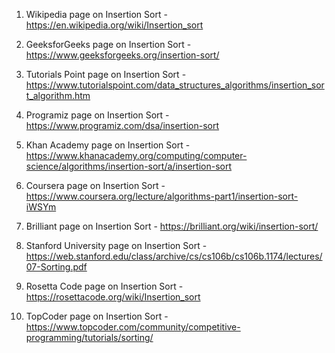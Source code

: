 

1. Wikipedia page on Insertion Sort -
https://en.wikipedia.org/wiki/Insertion_sort

2. GeeksforGeeks page on Insertion Sort -
https://www.geeksforgeeks.org/insertion-sort/

3. Tutorials Point page on Insertion Sort -
https://www.tutorialspoint.com/data_structures_algorithms/insertion_sort_algorithm.htm

4. Programiz page on Insertion Sort -
https://www.programiz.com/dsa/insertion-sort

5. Khan Academy page on Insertion Sort -
https://www.khanacademy.org/computing/computer-science/algorithms/insertion-sort/a/insertion-sort

6. Coursera page on Insertion Sort -
https://www.coursera.org/lecture/algorithms-part1/insertion-sort-iWSYm

7. Brilliant page on Insertion Sort -
https://brilliant.org/wiki/insertion-sort/

8. Stanford University page on Insertion Sort -
https://web.stanford.edu/class/archive/cs/cs106b/cs106b.1174/lectures/07-Sorting.pdf

9. Rosetta Code page on Insertion Sort -
https://rosettacode.org/wiki/Insertion_sort

10. TopCoder page on Insertion Sort -
https://www.topcoder.com/community/competitive-programming/tutorials/sorting/